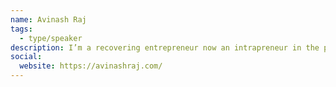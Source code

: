 ```yaml
---
name: Avinash Raj
tags:
  - type/speaker
description: I’m a recovering entrepreneur now an intrapreneur in the public sector. My life is committed to helping individuals, organizations and communities discover and implement change for good. A cross-disciplinary background in business, user experience design, and technology provides me a holistic approach to strategic innovation through design thinking.
social:
  website: https://avinashraj.com/
---
```

